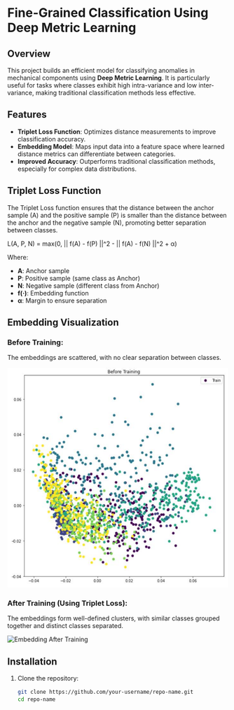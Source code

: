 # Fine-Grained Classification Using Deep Metric Learning

## Overview
This project builds an efficient model for classifying anomalies in mechanical components using **Deep Metric Learning**. It is particularly useful for tasks where classes exhibit high intra-variance and low inter-variance, making traditional classification methods less effective.

## Features
- **Triplet Loss Function**: Optimizes distance measurements to improve classification accuracy.
- **Embedding Model**: Maps input data into a feature space where learned distance metrics can differentiate between categories.
- **Improved Accuracy**: Outperforms traditional classification methods, especially for complex data distributions.

## Triplet Loss Function

The Triplet Loss function ensures that the distance between the anchor sample (A) and the positive sample (P) is smaller than the distance between the anchor and the negative sample (N), promoting better separation between classes.

L(A, P, N) = max(0, || f(A) - f(P) ||^2 - || f(A) - f(N) ||^2 + α)

Where:
- **A**: Anchor sample
- **P**: Positive sample (same class as Anchor)
- **N**: Negative sample (different class from Anchor)
- **f(·)**: Embedding function
- **α**: Margin to ensure separation

## Embedding Visualization

### Before Training:
The embeddings are scattered, with no clear separation between classes.

![Embedding Before Training](./Before_training.png)

### After Training (Using Triplet Loss):
The embeddings form well-defined clusters, with similar classes grouped together and distinct classes separated.

![Embedding After Training](./Affter_training.png)

## Installation
1. Clone the repository:
   ```bash
   git clone https://github.com/your-username/repo-name.git
   cd repo-name
